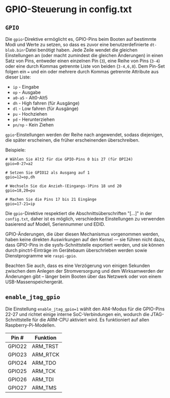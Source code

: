 # GPIO-Steuerung in config.txt

## `GPIO`
Die `gpio`-Direktive ermöglicht es, GPIO-Pins beim Booten auf bestimmte Modi und Werte zu setzen, so dass es
zuvor eine benutzerdefinierte `dt-blob.bin`-Datei benötigt haben. Jede Zeile wendet die gleichen Einstellungen an (oder macht zumindest die gleichen
Änderungen) in einen Satz von Pins, entweder einen einzelnen Pin (`3`), eine Reihe von Pins (`3-4`) oder eine durch Kommas getrennte Liste von beiden (`3-4,6,8`).
Dem Pin-Set folgen ein `=` und ein oder mehrere durch Kommas getrennte Attribute aus dieser Liste:

* `ip` - Eingabe
* `op` - Ausgabe
* `a0-a5` - Alt0-Alt5
* `dh` - High fahren (für Ausgänge)
* `dl` - Low fahren (für Ausgänge)
* `pu` - Hochziehen
* `pd` - Herunterziehen
* `pn/np` - Kein Ziehen

`gpio`-Einstellungen werden der Reihe nach angewendet, sodass diejenigen, die später erscheinen, die früher erscheinenden überschreiben.

Beispiele:
```
# Wählen Sie Alt2 für die GPIO-Pins 0 bis 27 (für DPI24)
gpio=0-27=a2

# Setzen Sie GPIO12 als Ausgang auf 1
gpio=12=op,dh

# Wechseln Sie die Anzieh-(Eingangs-)Pins 18 und 20
gpio=18,20=pu

# Machen Sie die Pins 17 bis 21 Eingänge
gpio=17-21=ip
```

Die `gpio`-Direktive respektiert die Abschnittsüberschriften "[...]" in der `config.txt`, daher ist es möglich, verschiedene Einstellungen zu verwenden
basierend auf Modell, Seriennummer und EDID.

GPIO-Änderungen, die über diesen Mechanismus vorgenommen werden, haben keine direkten Auswirkungen auf den Kernel — sie führen nicht dazu, dass GPIO-Pins
in die sysfs-Schnittstelle exportiert werden, und sie können durch pinctrl-Einträge im Gerätebaum überschrieben werden sowie
Dienstprogramme wie `raspi-gpio`.

Beachten Sie auch, dass es eine Verzögerung von einigen Sekunden zwischen dem Anlegen der Stromversorgung und dem Wirksamwerden der Änderungen gibt – länger
beim Booten über das Netzwerk oder von einem USB-Massenspeichergerät.

## `enable_jtag_gpio`

Die Einstellung `enable_jtag_gpio=1` wählt den Alt4-Modus für die GPIO-Pins 22-27 und richtet einige interne SoC-Verbindungen ein, wodurch die JTAG-Schnittstelle für die ARM-CPU aktiviert wird. Es funktioniert auf allen Raspberry-Pi-Modellen.

| Pin # | Funktion |
| ------ | -------- |
| GPIO22 | ARM_TRST |
| GPIO23 | ARM_RTCK |
| GPIO24 | ARM_TDO |
| GPIO25 | ARM_TCK |
| GPIO26 | ARM_TDI |
| GPIO27 | ARM_TMS |